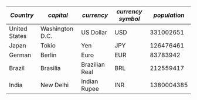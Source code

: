 | *Country*       | *capital*         | *currency*      | *currency symbol* | *population* |
|---------------|-----------------|----------------|-----------------|------------|
| United States | Washington D.C. | US Dollar      | USD             | 331002651  |
| Japan         | Tokio           | Yen            | JPY             | 126476461  |
| German        | Berlin          | Euro           | EUR             | 83783942   |
| Brazil        | Brasilia        | Brazilian Real | BRL             | 212559417  |
| India         | New Delhi       | Indian Rupee   | INR             | 1380004385 |